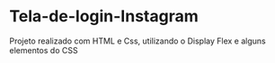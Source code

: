 # Tela-de-login-Instagram
Projeto realizado com HTML e Css, utilizando o Display Flex e alguns elementos do CSS 
